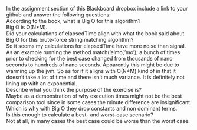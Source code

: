 <p>
In the assignment section of this  Blackboard dropbox include a link to your github and answer the following questions:<br/>
According to the book, what is Big O for this algorithm?<br/>
Big O is O(N*M).<br/>
Did your calculations of elapsedTime align with what the book said about Big O for this brute-force string matching algorithm?<br/>
So it seems my calculations for elapsedTime have more noise than signal. As an example running the method match(‘elmo’,’mo’); a bunch of times prior to checking for the best case changed from thousands of nano seconds to hundreds of nano seconds. Apparently this might be due to warming up the jvm. So as for if it aligns with O(N*M) kind of in that it doesn’t take a lot of time and there isn’t much variance. It is definitely not lining up with an exponential.<br/>
Describe what you think the purpose of the exercise is?<br/>
Maybe as a demonstration of why execution times might not be the best comparison tool since in some cases the minute difference are insignificant. Which is why with Big O they drop constants and non dominant terms.<br/>
Is this enough to calculate a best- and worst-case scenario?<br/>
Not at all, in many cases the best case could be worse than the worst case.<br/>
</p>
